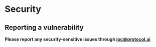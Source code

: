 # Security

## Reporting a vulnerability

**Please report any security-sensitive issues through ipc@protocol.ai**
